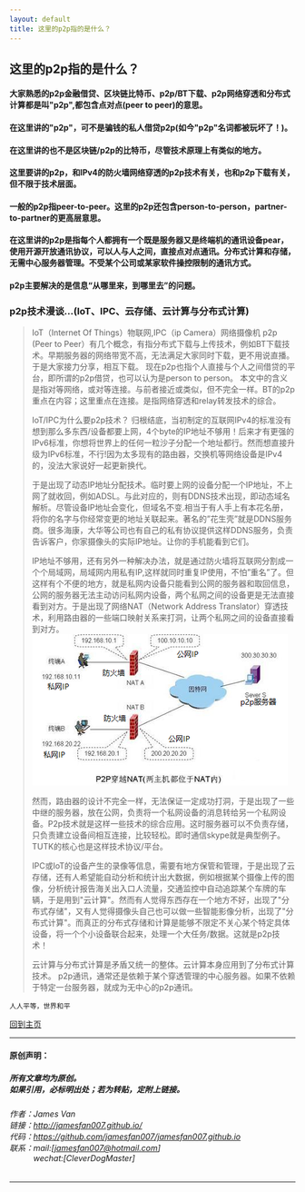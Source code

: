 ```yaml
---
layout: default
title: 这里的p2p指的是什么？
---
```


## 这里的p2p指的是什么？

#### 大家熟悉的p2p金融借贷、区块链比特币、p2p/BT下载、p2p网络穿透和分布式计算都是叫"p2p",都包含点对点(peer to peer)的意思。

#### 在这里讲的"p2p"，可不是骗钱的私人借贷p2p(如今"p2p"名词都被玩坏了！)。

#### 在这里讲的也不是区块链/p2p的比特币，尽管技术原理上有类似的地方。

#### 这里要讲的p2p，和IPv4的防火墙网络穿透的p2p技术有关，也和p2p下载有关，但不限于技术层面。

#### 一般的p2p指peer-to-peer。这里的p2p还包含person-to-person，partner-to-partner的更高层意思。

#### 在这里讲的p2p是指每个人都拥有一个既是服务器又是终端机的通讯设备pear，使用开源开放通讯协议，可以人与人之间，直接点对点通讯。分布式计算和存储，无需中心服务器管理。不受某个公司或某家软件操控限制的通讯方式。

#### p2p主要解决的是信息“从哪里来，到哪里去”的问题。

### p2p技术漫谈...(IoT、IPC、云存储、云计算与分布式计算)

> IoT（Internet Of Things）物联网,IPC（ip Camera）网络摄像机
> p2p (Peer to Peer）有几个概念，有指分布式下载与上传技术，例如BT下载技术。早期服务器的网络带宽不高，无法满足大家同时下载，更不用说直播。于是大家接力分享，相互下载。
> 现在p2p也指个人直接与个人之间借贷的平台，即所谓的p2p借贷，也可以认为是person to person。
> 本文中的含义是指对等网络，或对等连接。与前者接近或类似，但不完全一样。BT的p2p重点在内容；这里重点在连接。是指网络穿透和relay转发技术的综合。
> 
> IoT/IPC为什么要p2p技术？
> 归根结底，当初制定的互联网IPv4的标准没有想到那么多东西/设备都要上网，4个byte的IP地址不够用！后来才有更强的IPv6标准，你想将世界上的任何一粒沙子分配一个地址都行。然而想直接升级为IPv6标准，不行!因为太多现有的路由器，交换机等网络设备是IPv4的，没法大家说好一起更新换代。
> 
> 于是出现了动态IP地址分配技术。临时要上网的设备分配一个IP地址，不上网了就收回，例如ADSL。与此对应的，则有DDNS技术出现，即动态域名解析。尽管设备IP地址会变化，但域名不变.相当于有人手上有本花名册，将你的名字与你经常变更的地址关联起来。著名的”花生壳”就是DDNS服务商。很多海康，大华等公司也有自己的私有协议提供这样DDNS服务，负责告诉客户，你家摄像头的实际IP地址。让你的手机能看到它们。
> 
> IP地址不够用，还有另外一种解决办法，就是通过防火墙将互联网分割成一个个局域网，局域网内用私有IP,这样就同时重复IP使用，不怕”重名”了。但这样有个不便的地方，就是私网内设备只能看到公网的服务器和取回信息，公网的服务器无法主动访问私网内设备，两个私网之间的设备更是无法直接看到对方。于是出现了网络NAT（Network Address Translator）穿透技术，利用路由器的一些端口映射关系来打洞，让两个私网之间的设备直接看到对方。
> ![p2p_nat](./img/p2p_nat.png)
> 
> 然而，路由器的设计不完全一样，无法保证一定成功打洞，于是出现了一些中继的服务器，放在公网，负责将一个私网设备的消息转给另一个私网设备。P2p技术就是这样一些技术的综合应用。这时服务器可以不负责存储，只负责建立设备间相互连接，比较轻松。即时通信skype就是典型例子。TUTK的核心也是这样技术协议/平台。
> 
> IPC或IoT的设备产生的录像等信息，需要有地方保管和管理，于是出现了云存储，还有人希望能自动分析和统计出大数据，例如根据某个摄像上传的图像，分析统计报告海关出入口人流量，交通监控中自动追踪某个车牌的车辆，于是用到"云计算"。然而有人觉得东西存在一个地方不好，出现了"分布式存储"，又有人觉得摄像头自己也可以做一些智能影像分析，出现了"分布式计算"。而真正的分布式存储和计算是能够不限定不关心某个特定具体设备，将一个个小设备联合起来，处理一个大任务/数据。这就是p2p技术！
> 
> 云计算与分布式计算是矛盾又统一的整体。云计算本身应用到了分布式计算技术。
> p2p通讯，通常还是依赖于某个穿透管理的中心服务器。如果不依赖于特定一台服务器，就成为无中心的p2p通讯。

```
人人平等，世界和平
```

[回到主页](http://jamesfan007.github.io/)

---

#### 原创声明：

##### 所有文章均为原创。 <br/> 如果引用，必标明出处；若为转贴，定附上链接。

###### 作者：James Van <br/> 链接：http://jamesfan007.github.io/ <br/> 代码：https://github.com/jamesfan007/jamesfan007.github.io <br/> 联系：mail:[jamesfan007@hotmail.com]  <br/> &emsp;&emsp;&emsp;wechat:[CleverDogMaster]

---
